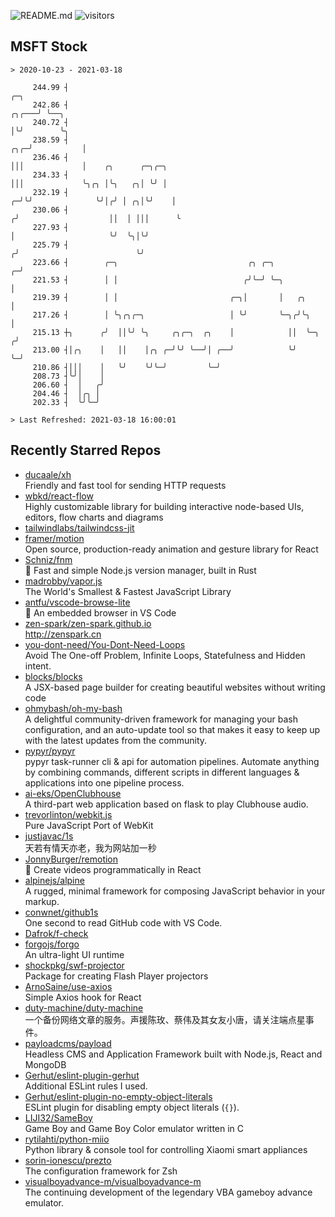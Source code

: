 ![README.md](https://github.com/Gerhut/Gerhut/workflows/README.md/badge.svg)
![visitors](https://visitors.vercel.app/Gerhut/Gerhut?token=8cf69d1f6813d272ef062726b6070c9be4ff72038cfe5a7ded7384a8da65d866)

## MSFT Stock

```
> 2020-10-23 - 2021-03-18

     244.99 ┤                                                                          ╭─╮                       
     242.86 ┤                                                                    ╭╮╭───╯ ╰──╮                    
     240.72 ┤                                                                    │╰╯        ╰╮                   
     238.59 ┤                                                                ╭╮╭─╯           │                   
     236.46 ┤                                                                │││             │    ╭╮      ╭─╮╭─╮ 
     234.33 ┤                                                                │││             ╰╮╭╮ │╰╮   ╭╮│ ╰╯ │ 
     232.19 ┤                                                              ╭─╯╰╯              ╰╯│╭╯ │ ╭╮│╰╯    │ 
     230.06 ┤                                                             ╭╯                    ││  │ │││      ╰ 
     227.93 ┤                                                             │                     ╰╯  ╰╮│╰╯        
     225.79 ┤                                                            ╭╯                          ╰╯          
     223.66 ┤        ╭─╮                             ╭╮ ╭─╮            ╭─╯                                       
     221.53 ┤        │ │                            ╭╯╰─╯ ╰─╮          │                                         
     219.39 ┤        │ │                         ╭─╮│       │   ╭╮     │                                         
     217.26 ┤        │ ╰╮╭╮╭─╮                   │ ╰╯       ╰─╮╭╯╰╮    │                                         
     215.13 ┼╮      ╭╯  ││╰╯ ╰╮     ╭╮╭─╮  ╭╮    │            ││  ╰─╮ ╭╯                                         
     213.00 ┤│╭╮    │   ││    │╭╮ ╭─╯╰╯ ╰──╯│ ╭──╯            ╰╯    ╰─╯                                          
     210.86 ┤│││    │   ╰╯    ╰╯╰─╯         ╰─╯                                                                  
     208.73 ┤╰╯│    │                                                                                            
     206.60 ┤  │   ╭╯                                                                                            
     204.46 ┤  │╭╮ │                                                                                             
     202.33 ┤  ╰╯╰─╯                                                                                             

> Last Refreshed: 2021-03-18 16:00:01
```

## Recently Starred Repos

- [ducaale/xh](https://github.com/ducaale/xh)  
  Friendly and fast tool for sending HTTP requests
- [wbkd/react-flow](https://github.com/wbkd/react-flow)  
  Highly customizable library for building interactive node-based UIs, editors, flow charts and diagrams 
- [tailwindlabs/tailwindcss-jit](https://github.com/tailwindlabs/tailwindcss-jit)  
- [framer/motion](https://github.com/framer/motion)  
  Open source, production-ready animation and gesture library for React
- [Schniz/fnm](https://github.com/Schniz/fnm)  
  🚀 Fast and simple Node.js version manager, built in Rust
- [madrobby/vapor.js](https://github.com/madrobby/vapor.js)  
  The World's Smallest & Fastest JavaScript Library
- [antfu/vscode-browse-lite](https://github.com/antfu/vscode-browse-lite)  
  🚀 An embedded browser in VS Code
- [zen-spark/zen-spark.github.io](https://github.com/zen-spark/zen-spark.github.io)  
  http://zenspark.cn
- [you-dont-need/You-Dont-Need-Loops](https://github.com/you-dont-need/You-Dont-Need-Loops)  
  Avoid The One-off Problem, Infinite Loops, Statefulness and Hidden intent.
- [blocks/blocks](https://github.com/blocks/blocks)  
  A JSX-based page builder for creating beautiful websites without writing code
- [ohmybash/oh-my-bash](https://github.com/ohmybash/oh-my-bash)  
  A delightful community-driven framework for managing your bash configuration, and an auto-update tool so that makes it easy to keep up with the latest updates from the community.
- [pypyr/pypyr](https://github.com/pypyr/pypyr)  
  pypyr task-runner cli & api for automation pipelines. Automate anything by combining commands, different scripts in different languages & applications into one pipeline process.
- [ai-eks/OpenClubhouse](https://github.com/ai-eks/OpenClubhouse)  
  A third-part web application based on flask to play Clubhouse audio.
- [trevorlinton/webkit.js](https://github.com/trevorlinton/webkit.js)  
  Pure JavaScript Port of WebKit
- [justjavac/1s](https://github.com/justjavac/1s)  
  天若有情天亦老，我为网站加一秒
- [JonnyBurger/remotion](https://github.com/JonnyBurger/remotion)  
  🎥      Create videos programmatically in React
- [alpinejs/alpine](https://github.com/alpinejs/alpine)  
  A rugged, minimal framework for composing JavaScript behavior in your markup.
- [conwnet/github1s](https://github.com/conwnet/github1s)  
  One second to read GitHub code with VS Code.
- [Dafrok/f-check](https://github.com/Dafrok/f-check)  
- [forgojs/forgo](https://github.com/forgojs/forgo)  
  An ultra-light UI runtime
- [shockpkg/swf-projector](https://github.com/shockpkg/swf-projector)  
  Package for creating Flash Player projectors
- [ArnoSaine/use-axios](https://github.com/ArnoSaine/use-axios)  
  Simple Axios hook for React
- [duty-machine/duty-machine](https://github.com/duty-machine/duty-machine)  
  一个备份网络文章的服务。声援陈玫、蔡伟及其女友小唐，请关注端点星事件。
- [payloadcms/payload](https://github.com/payloadcms/payload)  
  Headless CMS and Application Framework built with Node.js, React and MongoDB
- [Gerhut/eslint-plugin-gerhut](https://github.com/Gerhut/eslint-plugin-gerhut)  
  Additional ESLint rules I used.
- [Gerhut/eslint-plugin-no-empty-object-literals](https://github.com/Gerhut/eslint-plugin-no-empty-object-literals)  
  ESLint plugin for disabling empty object literals (`{}`).
- [LIJI32/SameBoy](https://github.com/LIJI32/SameBoy)  
  Game Boy and Game Boy Color emulator written in C
- [rytilahti/python-miio](https://github.com/rytilahti/python-miio)  
  Python library & console tool for controlling Xiaomi smart appliances
- [sorin-ionescu/prezto](https://github.com/sorin-ionescu/prezto)  
  The configuration framework for Zsh
- [visualboyadvance-m/visualboyadvance-m](https://github.com/visualboyadvance-m/visualboyadvance-m)  
  The continuing development of the legendary VBA gameboy advance emulator.
